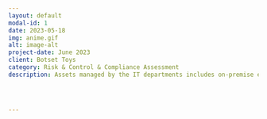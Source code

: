 ```yaml
---
layout: default
modal-id: 1
date: 2023-05-18
img: anime.gif
alt: image-alt
project-date: June 2023
client: Botset Toys
category: Risk & Control & Compliance Assessment
description: Assets managed by the IT departments includes on-premise equipment for in-office business needs.  Employee and clients end user equipment such as desktop, laptops, surface tablets and smartphones.  Remote workstations, headsets, cables, keyboards, mice, docking stations, surveillance cameras and wires(rj45, HDMIs, adapters, display ports, usb-c).  Management of systems, software, admin licenses, and services in telecommunication network 3cX phones VoIP, customer database and sentinel one security.  Internet (shaw, tbaytel, starlink access).  Internal network (switch and firewalls).




---
```

